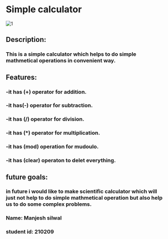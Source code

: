 # Simple calculator
![1](https://user-images.githubusercontent.com/84695191/125804565-ee20d100-badf-4325-a6dc-4622bffc9f93.png)
## Description:
###  This is a simple calculator which helps to do simple mathmetical operations in convenient way.
## Features:
 ### -it has (+) operator for addition.
 ### -it has(-) operator for subtraction.
 ### -it has (/) operator for division.
 ### -it has (*) operator for multiplication.
 ### -it has (mod) operation for mudoulo.
 ### -it has (clear) operaton to delet everything.
## future goals:
 ### in future i would like to make scientific calculator which will just not help to do simple mathmetical operation but also help us to do some complex problems.
 ### Name: Manjesh silwal
 ### student id: 210209


